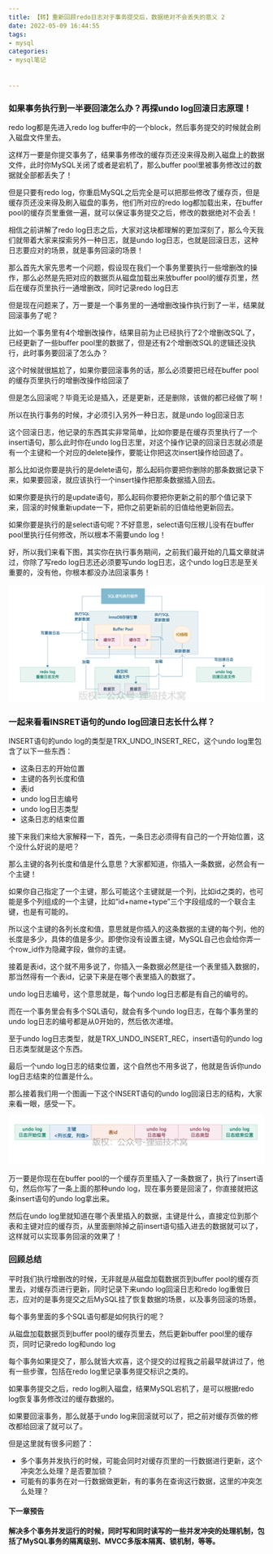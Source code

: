 ```yaml
---
title: 【转】重新回顾redo日志对于事务提交后，数据绝对不会丢失的意义 2
date: 2022-05-09 16:44:55
tags: 
- mysql
categories:
- mysql笔记


---
```




### 如果事务执行到一半要回滚怎么办？再探undo log回滚日志原理！

redo log都是先进入redo log buffer中的一个block，然后事务提交的时候就会刷入磁盘文件里去。

这样万一要是你提交事务了，结果事务修改的缓存页还没来得及刷入磁盘上的数据文件，此时你MySQL关闭了或者是宕机了，那么buffer pool里被事务修改过的数据就全部都丢失了！
<!--more-->

但是只要有redo log，你重启MySQL之后完全是可以把那些修改了缓存页，但是缓存页还没来得及刷入磁盘的事务，他们所对应的redo log都加载出来，在buffer pool的缓存页里重做一遍，就可以保证事务提交之后，修改的数据绝对不会丢！

相信之前讲解了redo log日志之后，大家对这块都理解的更加深刻了，那么今天我们就带着大家来探索另外一种日志，就是undo log日志，也就是回滚日志，这种日志要应对的场景，就是事务回滚的场景！

那么首先大家先思考一个问题，假设现在我们一个事务里要执行一些增删改的操作，那么必然是先把对应的数据页从磁盘加载出来放buffer pool的缓存页里，然后在缓存页里执行一通增删改，同时记录redo log日志

但是现在问题来了，万一要是一个事务里的一通增删改操作执行到了一半，结果就回滚事务了呢？

比如一个事务里有4个增删改操作，结果目前为止已经执行了2个增删改SQL了，已经更新了一些buffer pool里的数据了，但是还有2个增删改SQL的逻辑还没执行，此时事务要回滚了怎么办？

这个时候就很尴尬了，如果你要回滚事务的话，那么必须要把已经在buffer pool的缓存页里执行的增删改操作给回滚了

但是怎么回滚呢？毕竟无论是插入，还是更新，还是删除，该做的都已经做了啊！

所以在执行事务的时候，才必须引入另外一种日志，就是undo log回滚日志

这个回滚日志，他记录的东西其实非常简单，比如你要是在缓存页里执行了一个insert语句，那么此时你在undo log日志里，对这个操作记录的回滚日志就必须是有一个主键和一个对应的delete操作，要能让你把这次insert操作给回退了。

那么比如说你要是执行的是delete语句，那么起码你要把你删除的那条数据记录下来，如果要回滚，就应该执行一个insert操作把那条数据插入回去。

如果你要是执行的是update语句，那么起码你要把你更新之前的那个值记录下来，回滚的时候重新update一下，把你之前更新前的旧值给他更新回去。

如果你要是执行的是select语句呢？不好意思，select语句压根儿没有在buffer pool里执行任何修改，所以根本不需要undo log！

好，所以我们来看下图，其实你在执行事务期间，之前我们最开始的几篇文章就讲过，你除了写redo log日志还必须要写undo log日志，这个undo log日志是至关重要的，没有他，你根本都没办法回滚事务！

![](https://raw.githubusercontent.com/sxz799/tuchuang-blog/main/img/2022/05/202205101330429.png)

### 一起来看看INSRET语句的undo log回滚日志长什么样？

INSERT语句的undo log的类型是TRX_UNDO_INSERT_REC，这个undo log里包含了以下一些东西：

- 这条日志的开始位置
- 主键的各列长度和值
- 表id
- undo log日志编号
- undo log日志类型
- 这条日志的结束位置

接下来我们来给大家解释一下，首先，一条日志必须得有自己的一个开始位置，这个没什么好说的是吧？

那么主键的各列长度和值是什么意思？大家都知道，你插入一条数据，必然会有一个主键！

如果你自己指定了一个主键，那么可能这个主键就是一个列，比如id之类的，也可能是多个列组成的一个主键，比如“id+name+type”三个字段组成的一个联合主键，也是有可能的。

所以这个主键的各列长度和值，意思就是你插入的这条数据的主键的每个列，他的长度是多少，具体的值是多少。即使你没有设置主键，MySQL自己也会给你弄一个row_id作为隐藏字段，做你的主键。

接着是表id，这个就不用多说了，你插入一条数据必然是往一个表里插入数据的，那当然得有一个表id，记录下来是在哪个表里插入的数据了。

undo log日志编号，这个意思就是，每个undo log日志都是有自己的编号的。

而在一个事务里会有多个SQL语句，就会有多个undo log日志，在每个事务里的undo log日志的编号都是从0开始的，然后依次递增。

至于undo log日志类型，就是TRX_UNDO_INSERT_REC，insert语句的undo log日志类型就是这个东西。

最后一个undo log日志的结束位置，这个自然也不用多说了，他就是告诉你undo log日志结束的位置是什么。

那么接着我们用一个图画一下这个INSERT语句的undo log回滚日志的结构，大家来看一眼，感受一下。

![](https://raw.githubusercontent.com/sxz799/tuchuang-blog/main/img/2022/05/202205101419882.png)

万一要是你现在在buffer pool的一个缓存页里插入了一条数据了，执行了insert语句，然后你写了一条上面的那种undo log，现在事务要是回滚了，你直接就把这条insert语句的undo log拿出来。

然后在undo log里就知道在哪个表里插入的数据，主键是什么，直接定位到那个表和主键对应的缓存页，从里面删除掉之前insert语句插入进去的数据就可以了，这样就可以实现事务回滚的效果了！

### 回顾总结

平时我们执行增删改的时候，无非就是从磁盘加载数据页到buffer pool的缓存页里去，对缓存页进行更新，同时记录下来undo log回滚日志和redo log重做日志，应对的是事务提交之后MySQL挂了恢复数据的场景，以及事务回滚的场景。

每个事务里面的多个SQL语句都是如何执行的呢？

从磁盘加载数据页到buffer pool的缓存页里去，然后更新buffer pool里的缓存页，同时记录redo log和undo log

每个事务如果提交了，那么就皆大欢喜，这个提交的过程我之前最早就讲过了，他有一些步骤，包括在redo log里记录事务提交标识之类的。

如果事务提交之后，redo log刷入磁盘，结果MySQL宕机了，是可以根据redo log恢复事务修改过的缓存数据的。

如果要回滚事务，那么就基于undo log来回滚就可以了，把之前对缓存页做的修改都给回滚了就可以了。

但是这里就有很多问题了：

- 多个事务并发执行的时候，可能会同时对缓存页里的一行数据进行更新，这个冲突怎么处理？是否要加锁？
- 可能有的事务在对一行数据做更新，有的事务在查询这行数据，这里的冲突怎么处理？

#### 下一章预告

**解决多个事务并发运行的时候，同时写和同时读写的一些并发冲突的处理机制，包括了MySQL事务的隔离级别、MVCC多版本隔离、锁机制，等等。**
